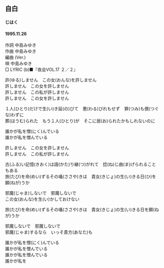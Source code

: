 ## 自白
#### じはく
#### 1995.11.26

作詞     中島みゆき　　　　　   
作曲      中島みゆき  　　　   
編曲 (Ver.) 　　　　　    
唄     中島みゆき    
□ LYRIC (b)■『夜会VOL.17 ２／２』   
   
許(ゆる)しません　この女(おんな)を許しません   
許しません　この女を許しません   
許しません　この私が許しません   
許しません　この女を許しません   
   
１人(ひとり)だけで生(い)き延(の)びて　悪(わる)びれもせず　罪(つみ)も償(つぐな)わずに   
葬(ほうむ)られた　もう１人(ひとり)が　そこに居(お)られたかもしれないのに   
   
誰かが私を憎(にく)んでいる   
誰かが私を憎んでいる   
   
許しません　この女を許しません   
許しません　この私が許しません   
   
古(ふる)い記憶(きおく)は語(かた)り継(つ)がれて　捻(ね)じ曲(ま)げられることもある   
旅(たび)を命(めい)ずるその囁(ささや)きは　貴女(きじょ)の生(い)きる日(ひ)を願(ねが)うか   
   
邪魔(じゃま)しないで　邪魔しないで   
この女(おんな)を生(い)かしておけない   
   
旅(たび)を命(めい)ずるその囁(ささや)きは　貴女(きじょ)の生(い)きる日を願(ねが)うか   
   
邪魔しないで　邪魔しないで   
邪魔(じゃま)するなら　いっそ貴方(あなた)も   
   
誰かが私を憎(にく)んでいる   
誰かが私を憎んでいる   
誰かが私を憎んでいる   
誰かが私を   